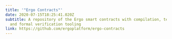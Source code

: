 ```yaml
---
title: '"Ergo Contracts"'
date: 2020-07-15T18:25:41.020Z
subtitle: A repository of the Ergo smart contracts with compilation, testing,
  and formal verification tooling
link: https://github.com/ergoplatform/ergo-contracts
---
```

